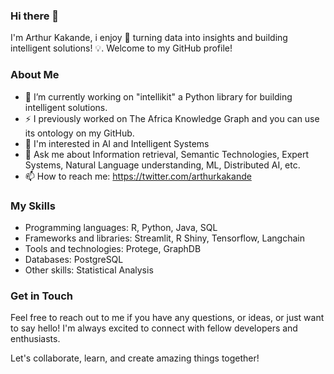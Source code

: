 ### Hi there 👋

<!--
**ArthurKakande/ArthurKakande** is a ✨ _special_ ✨ repository because its `README.md` (this file) appears on your GitHub profile.

Here are some ideas to get you started:

- 🔭 I’m currently working on ...
- 🌱 I’m currently learning ...
- 👯 I’m looking to collaborate on ...
- 🤔 I’m looking for help with ...
- 💬 Ask me about ...
- 📫 How to reach me: ...
- 😄 Pronouns: ...
- ⚡ Fun fact: ...
-->

I'm Arthur Kakande, i enjoy 🔬 turning data into insights and building intelligent solutions! 💡. Welcome to my GitHub profile!

### About Me

- 🔭 I’m currently working on "intellikit" a Python library for building intelligent solutions.
- ⚡ I previously worked on The Africa Knowledge Graph and you can use its ontology on my GitHub.
- 🌟 I'm interested in AI and Intelligent Systems
- 💬 Ask me about Information retrieval, Semantic Technologies, Expert Systems, Natural Language understanding, ML, Distributed AI, etc.
- 📫 How to reach me: https://twitter.com/arthurkakande

### My Skills

- Programming languages: R, Python, Java, SQL
- Frameworks and libraries: Streamlit, R Shiny, Tensorflow, Langchain
- Tools and technologies: Protege, GraphDB
- Databases: PostgreSQL
- Other skills: Statistical Analysis

<!--
- 🌱 I’m currently [Your Current Focus/Interest]
- 💼 [Your Current Job/Occupation]

### My Projects

- [Project 1](link): Brief description of the project.
- [Project 2](link): Brief description of the project.
- [Project 3](link): Brief description of the project.

### Open Source Contributions

- [Contribution 1](link): Description of the contribution.
- [Contribution 2](link): Description of the contribution.
- [Contribution 3](link): Description of the contribution.

You can connect with me on [LinkedIn](your-linkedin-profile) and check out my personal website at [your-website.com](your-website-url).

-->

### Get in Touch

Feel free to reach out to me if you have any questions, or ideas, or just want to say hello! I'm always excited to connect with fellow developers and enthusiasts.

Let's collaborate, learn, and create amazing things together!

